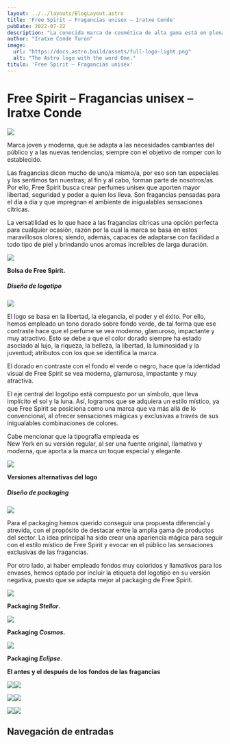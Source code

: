 ```yaml
---
layout: ../../layouts/BlogLayout.astro
title: 'Free Spirit – Fragancias unisex – Iratxe Conde'
pubDate: 2022-07-22
description: "La conocida marca de cosmética de alta gama está en plena transformación digital y quiere poner su foco en crear productos más **sostenibles y responsables.** Para proyectar este cambio y alinearse con su nueva estrategia de marca, Charlotte Tilbury busca un **rebranding** acorde a sus principios y valores."
author: "Iratxe Conde Turón"
image:
  url: "https://docs.astro.build/assets/full-logo-light.png"
  alt: "The Astro logo with the word One."
titulo: 'Free Spirit – Fragancias unisex'
---
```


# Free Spirit – Fragancias unisex – Iratxe Conde
[![](https://iratxeconde.wordpress.com/wp-content/uploads/2022/08/portada.png)](https://iratxeconde.wordpress.com/wp-content/uploads/2022/08/portada.png)

Marca joven y moderna, que se adapta a las necesidades cambiantes del público y a las nuevas tendencias; siempre con el objetivo de romper con lo establecido.

Las fragancias dicen mucho de uno/a mismo/a, por eso son tan especiales y las sentimos tan nuestras; al fin y al cabo, forman parte de nosotros/as. Por ello, Free Spirit busca crear perfumes unisex que aporten mayor libertad, seguridad y poder a quien los lleva. Son fragancias pensadas para el día a día y que impregnan el ambiente de inigualables sensaciones cítricas.

La versatilidad es lo que hace a las fragancias cítricas una opción perfecta para cualquier ocasión, razón por la cual la marca se basa en estos maravillosos olores; siendo, además, capaces de adaptarse con facilidad a todo tipo de piel y brindando unos aromas increíbles de larga duración.

[![](https://iratxeconde.wordpress.com/wp-content/uploads/2022/08/fotito-fs-1.png)](https://iratxeconde.wordpress.com/wp-content/uploads/2022/08/fotito-fs-1.png)

****Bolsa de Free Spirit.****

##### Diseño de logotipo

![](https://iratxeconde.wordpress.com/wp-content/uploads/2022/08/tarjetas-free-spirit-1.png?w=750)

El logo se basa en la libertad, la elegancia, el poder y el éxito. Por ello, hemos empleado un tono dorado sobre fondo verde, de tal forma que ese contraste hace que el perfume se vea moderno, glamuroso, impactante y muy atractivo. Esto se debe a que el color dorado siempre ha estado asociado al lujo, la riqueza, la belleza, la libertad, la luminosidad y la juventud; atributos con los que se identifica la marca.

El dorado en contraste con el fondo el verde o negro, hace que la identidad visual de Free Spirit se vea moderna, glamurosa, impactante y muy atractiva.

El eje central del logotipo está compuesto por un símbolo, que lleva implícito el sol y la luna. Así, logramos que se adquiera un estilo místico, ya que Free Spirit se posiciona como una marca que va más allá de lo convencional, al ofrecer sensaciones mágicas y exclusivas a través de sus inigualables combinaciones de colores.

Cabe mencionar que la tipografía empleada es  
New York en su versión regular, al ser una fuente original, llamativa y moderna, que aporta a la marca un toque especial y elegante.

![](https://iratxeconde.wordpress.com/wp-content/uploads/2022/08/thp_animacion_iratxecondeturon-1.gif?w=1024)

**Versiones alternativas del logo**

##### Diseño de packaging

![](https://iratxeconde.wordpress.com/wp-content/uploads/2022/08/3-colonias-1.png?w=750)

Para el packaging hemos querido conseguir una propuesta diferencial y atrevida, con el propósito de destacar entre la amplia gama de productos del sector. La idea principal ha sido crear una apariencia mágica para seguir con el estilo místico de Free Spirit y evocar en el público las sensaciones exclusivas de las fragancias.

Por otro lado, al haber empleado fondos muy coloridos y llamativos para los envases, hemos optado por incluir la etiqueta del logotipo en su versión negativa, puesto que se adapta mejor al packaging de Free Spirit.

[![](https://iratxeconde.wordpress.com/wp-content/uploads/2022/08/frascos.png)](https://iratxeconde.wordpress.com/wp-content/uploads/2022/08/frascos.png)

**Packaging _Stellar_.**

[![](https://iratxeconde.wordpress.com/wp-content/uploads/2022/08/frascos2.png)](https://iratxeconde.wordpress.com/wp-content/uploads/2022/08/frascos2.png)

**Packaging **_Cosmos_.****

[![](https://iratxeconde.wordpress.com/wp-content/uploads/2022/08/frascos3.png)](https://iratxeconde.wordpress.com/wp-content/uploads/2022/08/frascos3.png)

**Packaging _Eclipse_.**

**El antes y el después de los fondos de las fragancias**

![](https://iratxeconde.wordpress.com/wp-content/uploads/2022/08/28.jpg)![](https://iratxeconde.wordpress.com/wp-content/uploads/2022/08/prueba.png)

![](https://iratxeconde.wordpress.com/wp-content/uploads/2022/08/5438849.jpg)![](https://iratxeconde.wordpress.com/wp-content/uploads/2022/08/prueba-azul-nuevo.png)

![](https://iratxeconde.wordpress.com/wp-content/uploads/2022/08/blue-universe-star-explosion.jpg)![](https://iratxeconde.wordpress.com/wp-content/uploads/2022/08/prueba-naranja2.png)

Navegación de entradas
----------------------